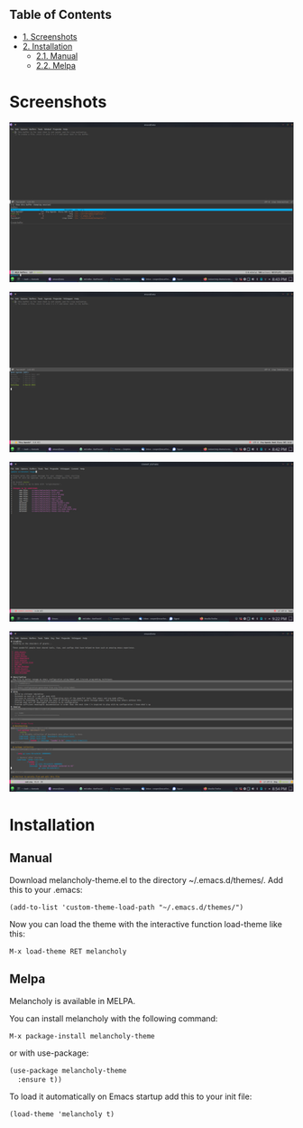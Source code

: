 <div id="table-of-contents">
<h2>Table of Contents</h2>
<div id="text-table-of-contents">
<ul>
<li><a href="#sec-1">1. Screenshots</a></li>
<li><a href="#sec-2">2. Installation</a>
<ul>
<li><a href="#sec-2-1">2.1. Manual</a></li>
<li><a href="#sec-2-2">2.2. Melpa</a></li>
</ul>
</li>
</ul>
</div>
</div>


# Screenshots<a id="sec-1" name="sec-1"></a>

![img](screens/melancholy-theme-buffers.png "melancholy-theme buffers")

![img](screens/melancholy-theme-startup.png "melancholy-theme showing the org-mode agenda at startup")

![img](screens/melancholy-theme-magit.png "melancholy-theme showing org-mode and magit")

![img](screens/melancholy-theme-init.png "melancholy-theme showing lisp in action")

# Installation<a id="sec-2" name="sec-2"></a>

## Manual<a id="sec-2-1" name="sec-2-1"></a>

Download melancholy-theme.el to the directory ~/.emacs.d/themes/.  Add this to your .emacs:

    (add-to-list 'custom-theme-load-path "~/.emacs.d/themes/")

Now you can load the theme with the interactive function load-theme like this:

    M-x load-theme RET melancholy

## Melpa<a id="sec-2-2" name="sec-2-2"></a>

Melancholy is available in  MELPA.

You can install melancholy with the following command:

    M-x package-install melancholy-theme

or with use-package:

    (use-package melancholy-theme
      :ensure t))

To load it automatically on Emacs startup add this to your init file:

    (load-theme 'melancholy t)
